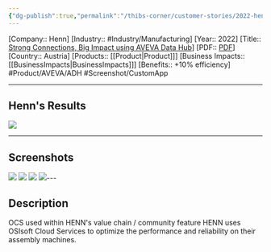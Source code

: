 ```yaml
---
{"dg-publish":true,"permalink":"/thibs-corner/customer-stories/2022-henn-strong-connections-big-impact-using-aveva-data-hub-ocs/"}
---
```


[Company:: Henn]
[Industry:: #Industry/Manufacturing]
[Year:: 2022]
[Title:: [Strong Connections, Big Impact using AVEVA Data Hub](https://resources.osisoft.com/presentations/strong-connections--big-impact-using-aveva-data-hub--ocsx---henn/)]
[PDF:: [PDF](https://cdn.osisoft.com/osi/presentations/2022-AVEVA-Amsterdam/UC22EU-D2MT020-HENN-Jandl-OSIsoft-Cloud-Services-discrete-manufacturing.pdf)]
[Country:: Austria]
[Products:: [[Product\|Product]]]
[Business Impacts:: [[BusinessImpacts\|BusinessImpacts]]]
[Benefits:: +10% efficiency]
#Product/AVEVA/ADH #Screenshot/CustomApp  

---
## Henn's Results
![](https://i.imgur.com/272FNty.png)

---
## Screenshots
![](https://i.imgur.com/L0XuT5q.png)
![](https://i.imgur.com/jcSHSEM.png)
![](https://i.imgur.com/LSL9OVV.png)
![](https://i.imgur.com/WFdQlZz.png)---
## Description
OCS used within HENN's value chain / community feature HENN uses OSIsoft Cloud Services to optimize the performance and reliability on their assembly machines.